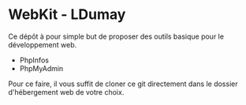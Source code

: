 # WebKit - LDumay

Ce dépôt à pour simple but de proposer des outils basique pour le développement web.

- PhpInfos
- PhpMyAdmin


Pour ce faire, il vous suffit de cloner ce git directement dans le dossier d'hébergement web de votre choix.